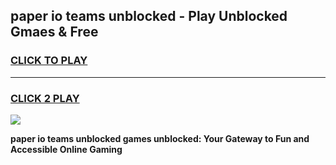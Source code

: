 
## paper io teams unblocked - Play Unblocked Gmaes & Free
<h3>
<a href="https://news.freeplayer.one?title=paper_io_teams_unblocked&ref=23F">CLICK TO PLAY</a></h3>
<hr>

<h3>
<a href="https://news.freeplayer.one?title=paper_io_teams_unblocked&ref=23F">CLICK 2 PLAY</a>
  
</h3>

<a href="https://news.freeplayer.one?title=paper_io_teams_unblocked&ref=23F/"><img src="https://clearcache.store/games.png"></a>


**paper io teams unblocked games unblocked: Your Gateway to Fun and Accessible Online Gaming**
